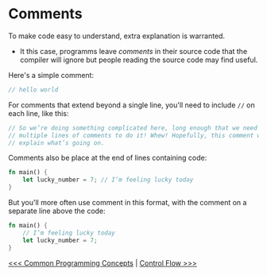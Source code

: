 # Comments

To make code easy to understand, extra explanation is warranted. 

- It this case, programms leave *comments* in their source code that the compiler will ignore but people reading the source code may find useful.

Here's a simple comment:


```rust
// hello world
```

For comments that extend beyond a single line, you'll need to include `//` on each line, like this:

```rust
// So we’re doing something complicated here, long enough that we need
// multiple lines of comments to do it! Whew! Hopefully, this comment will
// explain what’s going on.

```

Comments also be place at the end of lines containing code:

```rust
fn main() {
    let lucky_number = 7; // I’m feeling lucky today
}
```

But you'll more often use comment in this format, with the comment on a separate line above the code:


```rust
fn main() {
    // I’m feeling lucky today
    let lucky_number = 7;
}
```

[<<< Common Programming Concepts](README.md) | [Control Flow >>>](105-control-flow/README.md)